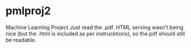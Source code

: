 # pmlproj2
Machine Learning Project
Just read the .pdf.  HTML serving wasn't being nice (but the .html is included as per instrucktions), so the pdf should still be readable.